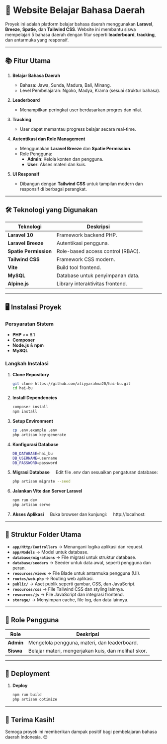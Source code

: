 # 🌟 Website Belajar Bahasa Daerah

Proyek ini adalah platform belajar bahasa daerah menggunakan **Laravel**, **Breeze**, **Spatie**, dan **Tailwind CSS**. Website ini membantu siswa mempelajari 5 bahasa daerah dengan fitur seperti **leaderboard**, **tracking**, dan antarmuka yang responsif.

---

## 📚 Fitur Utama

1. **Belajar Bahasa Daerah**  
   - Bahasa: Jawa, Sunda, Madura, Bali, Minang.  
   - Level Pembelajaran: Ngoko, Madya, Krama (sesuai struktur bahasa).

2. **Leaderboard**  
   - Menampilkan peringkat user berdasarkan progres dan nilai.

3. **Tracking**  
   - User dapat memantau progress belajar secara real-time.

4. **Autentikasi dan Role Management**  
   - Menggunakan **Laravel Breeze** dan **Spatie Permission**.  
   - Role Pengguna:  
     - **Admin**: Kelola konten dan pengguna.  
     - **User**: Akses materi dan kuis.

5. **UI Responsif**  
   - Dibangun dengan **Tailwind CSS** untuk tampilan modern dan responsif di berbagai perangkat.

---

## 🛠️ Teknologi yang Digunakan

| Teknologi             | Deskripsi                          |
|------------------------|------------------------------------|
| **Laravel 10**         | Framework backend PHP.            |
| **Laravel Breeze**     | Autentikasi pengguna.             |
| **Spatie Permission**  | Role-based access control (RBAC). |
| **Tailwind CSS**       | Framework CSS modern.             |
| **Vite**               | Build tool frontend.              |
| **MySQL**              | Database untuk penyimpanan data.  |
| **Alpine.js**          | Library interaktivitas frontend.  |

---

## 🖥️ Instalasi Proyek

### Persyaratan Sistem

- **PHP** >= 8.1  
- **Composer**  
- **Node.js** & **npm**  
- **MySQL**  

### Langkah Instalasi

1. **Clone Repository**
   ```bash
   git clone https://github.com/aliyyarahma20/hai-bu.git
   cd hai-bu
2. **Install Dependencies**
   ```bash
   composer install
   npm install     
3. **Setup Environment**
   ```bash
   cp .env.example .env
   php artisan key:generate
4. **Konfigurasi Database**
   ```bash
   DB_DATABASE=hai_bu
   DB_USERNAME=username
   DB_PASSWORD=password   
5. **Migrasi Database**
    Edit file .env dan sesuaikan pengaturan database:
   ```bash
   php artisan migrate --seed
6. **Jalankan Vite dan Server Laravel**
   ```bash
   npm run dev
   php artisan serve
7. **Akses Aplikasi**
    Buka browser dan kunjungi:
    http://localhost:
   
---

## 📂 Struktur Folder Utama

- **`app/Http/Controllers`** → Menangani logika aplikasi dan request.  
- **`app/Models`** → Model untuk database.  
- **`database/migrations`** → File migrasi untuk struktur database.  
- **`database/seeders`** → Seeder untuk data awal, seperti pengguna dan peran.  
- **`resources/views`** → File Blade untuk antarmuka pengguna (UI).  
- **`routes/web.php`** → Routing web aplikasi.  
- **`public/`** → Aset publik seperti gambar, CSS, dan JavaScript.  
- **`resources/css`** → File Tailwind CSS dan styling lainnya.  
- **`resources/js`** → File JavaScript dan integrasi frontend.  
- **`storage/`** → Menyimpan cache, file log, dan data lainnya.  

---

## 👥 Role Pengguna

| Role      | Deskripsi                                   |
|-----------|--------------------------------------------|
| **Admin** | Mengelola pengguna, materi, dan leaderboard. |
| **Siswa** | Belajar materi, mengerjakan kuis, dan melihat skor. |

---

## 🚀 Deployment

1. **Deploy**
   ```bash
   npm run build
   php artisan optimize

---

## 🎉 Terima Kasih!
Semoga proyek ini memberikan dampak positif bagi pembelajaran bahasa daerah Indonesia. 😊
